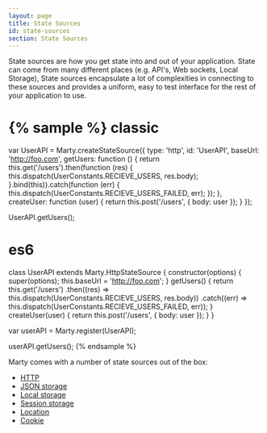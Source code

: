 ```yaml
---
layout: page
title: State Sources
id: state-sources
section: State Sources
---
```


State sources are how you get state into and out of your application. State can come from many different places (e.g. API's, Web sockets, Local Storage), State sources encapsulate a lot of complexities in connecting to these sources and provides a uniform, easy to test interface for the rest of your application to use.

{% sample %}
classic
=======
var UserAPI = Marty.createStateSource({
  type: 'http',
  id: 'UserAPI',
  baseUrl: 'http://foo.com',
  getUsers: function () {
    return this.get('/users').then(function (res) {
      this.dispatch(UserConstants.RECIEVE_USERS, res.body);
    }.bind(this)).catch(function (err) {
      this.dispatch(UserConstants.RECIEVE_USERS_FAILED, err);
    });
  },
  createUser: function (user) {
    return this.post('/users', { body: user });
  }
});

UserAPI.getUsers();

es6
===
class UserAPI extends Marty.HttpStateSource {
  constructor(options) {
    super(options);
    this.baseUrl = 'http://foo.com';
  }
  getUsers() {
    return this.get('/users')
      .then((res) => this.dispatch(UserConstants.RECIEVE_USERS, res.body))
      .catch((err) => this.dispatch(UserConstants.RECIEVE_USERS_FAILED, err));
  }
  createUser(user) {
    return this.post('/users', { body: user });
  }
}

var userAPI = Marty.register(UserAPI);

userAPI.getUsers();
{% endsample %}

Marty comes with a number of state sources out of the box:

* [HTTP](/api/state-sources/http.html)
* [JSON storage](/api/state-sources/json-storage.html)
* [Local storage](/api/state-sources/local-storage.html)
* [Session storage](/api/state-sources/session-storage.html)
* [Location](/api/state-sources/location.html)
* [Cookie](/api/state-sources/cookie.html)

